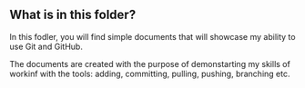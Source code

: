 ## What is in this folder? ##

In this fodler, you will find simple documents that will showcase my ability to use Git and GitHub. 

The documents are created with the purpose of demonstarting my skills of workinf with the tools: adding, committing, pulling, pushing, branching etc.